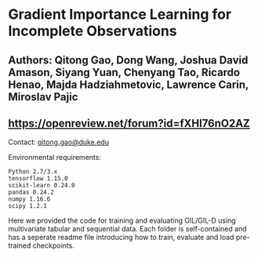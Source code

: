 # Gradient Importance Learning for Incomplete Observations

## Authors: Qitong Gao, Dong Wang, Joshua David Amason, Siyang Yuan, Chenyang Tao, Ricardo Henao, Majda Hadziahmetovic, Lawrence Carin, Miroslav Pajic

## https://openreview.net/forum?id=fXHl76nO2AZ

Contact: qitong.gao@duke.edu

Environmental requirements:
```
Python 2.7/3.x
tensorflow 1.15.0
scikit-learn 0.24.0
pandas 0.24.2
numpy 1.16.6
scipy 1.2.1
```

Here we provided the code for training and evaluating GIL/GIL-D using multivariate tabular and sequential data. Each folder is self-contained and has a seperate readme file introducing how to train, evaluate and load pre-trained checkpoints.